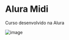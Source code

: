 # Alura Midi

<p>Curso desenvolvido na Alura</p>

![image](https://user-images.githubusercontent.com/86384828/153971078-8b130873-0928-4d75-8c19-7d2f03df51b7.png)
